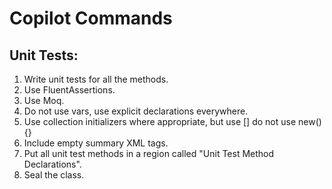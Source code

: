 # Copilot Commands

## Unit Tests:

1. Write unit tests for all the methods.
2. Use FluentAssertions.
3. Use Moq.
4. Do not use vars, use explicit declarations everywhere.
5. Use collection initializers where appropriate, but use [] do not use new(){}
5. Include empty summary XML tags.
6. Put all unit test methods in a region called "Unit Test Method Declarations".
7. Seal the class.